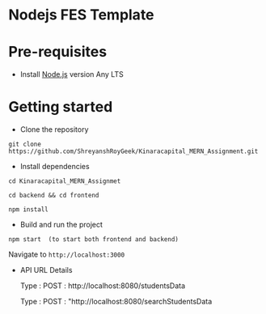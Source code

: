 # Nodejs FES Template



# Pre-requisites
- Install [Node.js](https://nodejs.org/en/) version Any LTS


# Getting started
- Clone the repository
```
git clone https://github.com/ShreyanshRoyGeek/Kinaracapital_MERN_Assignment.git

```
- Install dependencies
```
cd Kinaracapital_MERN_Assignmet

cd backend && cd frontend

npm install
```
- Build and run the project
```
npm start  (to start both frontend and backend)
```
  Navigate to `http://localhost:3000`

- API  URL Details

  Type : POST : http://localhost:8080/studentsData

  Type : POST : "http://localhost:8080/searchStudentsData












